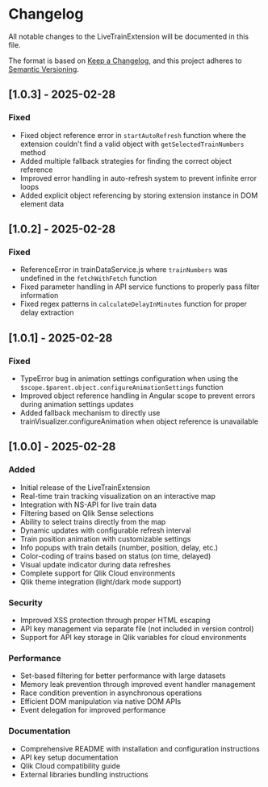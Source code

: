 # Changelog

All notable changes to the LiveTrainExtension will be documented in this file.

The format is based on [Keep a Changelog](https://keepachangelog.com/en/1.0.0/),
and this project adheres to [Semantic Versioning](https://semver.org/spec/v2.0.0.html).

## [1.0.3] - 2025-02-28

### Fixed
- Fixed object reference error in `startAutoRefresh` function where the extension couldn't find a valid object with `getSelectedTrainNumbers` method
- Added multiple fallback strategies for finding the correct object reference
- Improved error handling in auto-refresh system to prevent infinite error loops
- Added explicit object referencing by storing extension instance in DOM element data

## [1.0.2] - 2025-02-28

### Fixed
- ReferenceError in trainDataService.js where `trainNumbers` was undefined in the `fetchWithFetch` function
- Fixed parameter handling in API service functions to properly pass filter information
- Fixed regex patterns in `calculateDelayInMinutes` function for proper delay extraction

## [1.0.1] - 2025-02-28

### Fixed
- TypeError bug in animation settings configuration when using the `$scope.$parent.object.configureAnimationSettings` function
- Improved object reference handling in Angular scope to prevent errors during animation settings updates
- Added fallback mechanism to directly use trainVisualizer.configureAnimation when object reference is unavailable

## [1.0.0] - 2025-02-28

### Added
- Initial release of the LiveTrainExtension
- Real-time train tracking visualization on an interactive map
- Integration with NS-API for live train data
- Filtering based on Qlik Sense selections
- Ability to select trains directly from the map
- Dynamic updates with configurable refresh interval
- Train position animation with customizable settings
- Info popups with train details (number, position, delay, etc.)
- Color-coding of trains based on status (on time, delayed)
- Visual update indicator during data refreshes
- Complete support for Qlik Cloud environments
- Qlik theme integration (light/dark mode support)

### Security
- Improved XSS protection through proper HTML escaping
- API key management via separate file (not included in version control)
- Support for API key storage in Qlik variables for cloud environments

### Performance
- Set-based filtering for better performance with large datasets
- Memory leak prevention through improved event handler management
- Race condition prevention in asynchronous operations
- Efficient DOM manipulation via native DOM APIs
- Event delegation for improved performance

### Documentation
- Comprehensive README with installation and configuration instructions
- API key setup documentation
- Qlik Cloud compatibility guide
- External libraries bundling instructions
